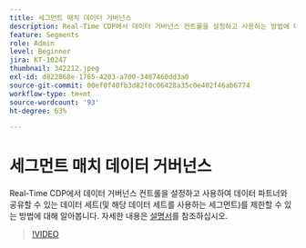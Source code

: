 ```yaml
---
title: 세그먼트 매치 데이터 거버넌스
description: Real-Time CDP에서 데이터 거버넌스 컨트롤을 설정하고 사용하는 방법에 대해 알아봅니다. 그러면 데이터 세트(및 해당 데이터 세트를 사용하는 세그먼트... (설명은 60~160자 사이여야 함)
feature: Segments
role: Admin
level: Beginner
jira: KT-10247
thumbnail: 342212.jpeg
exl-id: d822868e-1765-4203-a700-3487460dd3a0
source-git-commit: 00ef0f40fb3d82f0c06428a35c0e402f46ab6774
workflow-type: tm+mt
source-wordcount: '93'
ht-degree: 63%

---
```


# 세그먼트 매치 데이터 거버넌스

Real-Time CDP에서 데이터 거버넌스 컨트롤을 설정하고 사용하여 데이터 파트너와 공유할 수 있는 데이터 세트(및 해당 데이터 세트를 사용하는 세그먼트)를 제한할 수 있는 방법에 대해 알아봅니다. 자세한 내용은 [설명서](https://experienceleague.adobe.com/docs/experience-platform/segmentation/ui/segment-match/overview.html?lang=ko)를 참조하십시오.

>[!VIDEO](https://video.tv.adobe.com/v/342212/?learn=on)
